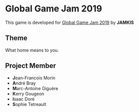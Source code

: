 # Global Game Jam 2019

This game is developed for [Global Game Jam 2019](https://twitter.com/globalgamejam) by **JAMKIS**

## Theme

What home means to you.

## Project Member

* **J**ean-Francois Morin
* **A**ndré Bray
* **M**arc-Antoine Giguère
* **K**erry Gougeon
* **I**saac Doré
* **S**ophie Tetreault
